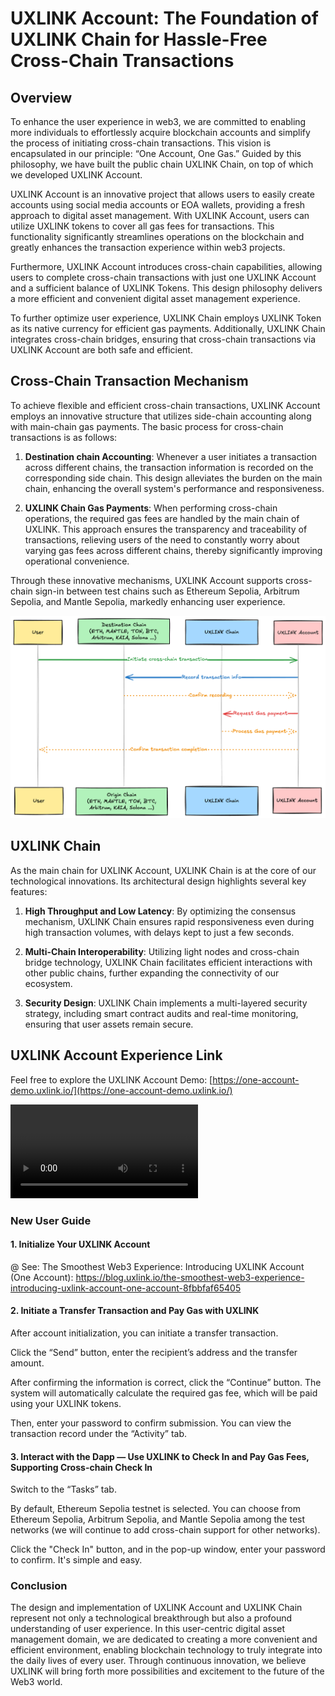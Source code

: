 # UXLINK Account: The Foundation of UXLINK Chain for Hassle-Free Cross-Chain Transactions

## Overview

To enhance the user experience in web3, we are committed to enabling more individuals to effortlessly acquire blockchain accounts and simplify the process of initiating cross-chain transactions. This vision is encapsulated in our principle: “One Account, One Gas.” Guided by this philosophy, we have built the public chain UXLINK Chain, on top of which we developed UXLINK Account.

UXLINK Account is an innovative project that allows users to easily create accounts using social media accounts or EOA wallets, providing a fresh approach to digital asset management. With UXLINK Account, users can utilize UXLINK tokens to cover all gas fees for transactions. This functionality significantly streamlines operations on the blockchain and greatly enhances the transaction experience within web3 projects.

Furthermore, UXLINK Account introduces cross-chain capabilities, allowing users to complete cross-chain transactions with just one UXLINK Account and a sufficient balance of UXLINK Tokens. This design philosophy delivers a more efficient and convenient digital asset management experience.

To further optimize user experience, UXLINK Chain employs UXLINK Token as its native currency for efficient gas payments. Additionally, UXLINK Chain integrates cross-chain bridges, ensuring that cross-chain transactions via UXLINK Account are both safe and efficient.

## Cross-Chain Transaction Mechanism

To achieve flexible and efficient cross-chain transactions, UXLINK Account employs an innovative structure that utilizes side-chain accounting along with main-chain gas payments. The basic process for cross-chain transactions is as follows:

1. **Destination chain Accounting**: Whenever a user initiates a transaction across different chains, the transaction information is recorded on the corresponding side chain. This design alleviates the burden on the main chain, enhancing the overall system's performance and responsiveness.
   
2. **UXLINK Chain Gas Payments**: When performing cross-chain operations, the required gas fees are handled by the main chain of UXLINK. This approach ensures the transparency and traceability of transactions, relieving users of the need to constantly worry about varying gas fees across different chains, thereby significantly improving operational convenience.

Through these innovative mechanisms, UXLINK Account supports cross-chain sign-in between test chains such as Ethereum Sepolia, Arbitrum Sepolia, and Mantle Sepolia, markedly enhancing user experience.

![Cross Chain](../../public/images/UXLINK-Account-Cross-Chain.png)

## UXLINK Chain

As the main chain for UXLINK Account, UXLINK Chain is at the core of our technological innovations. Its architectural design highlights several key features:

1. **High Throughput and Low Latency**: By optimizing the consensus mechanism, UXLINK Chain ensures rapid responsiveness even during high transaction volumes, with delays kept to just a few seconds.
   
2. **Multi-Chain Interoperability**: Utilizing light nodes and cross-chain bridge technology, UXLINK Chain facilitates efficient interactions with other public chains, further expanding the connectivity of our ecosystem.

3. **Security Design**: UXLINK Chain implements a multi-layered security strategy, including smart contract audits and real-time monitoring, ensuring that user assets remain secure.

## UXLINK Account Experience Link
Feel free to explore the UXLINK Account Demo: [https://one-account-demo.uxlink.io/](https://one-account-demo.uxlink.io/)

<video controls src="../../public/video/UXLINK-Account-Cross-Chain.mp4" title="UXLINK Account Cross Chain"></video>

### New User Guide
#### 1. Initialize Your UXLINK Account​
@ See: The Smoothest Web3 Experience: Introducing UXLINK Account (One Account): https://blog.uxlink.io/the-smoothest-web3-experience-introducing-uxlink-account-one-account-8fbbfaf65405

#### 2. Initiate a Transfer Transaction and Pay Gas with UXLINK​
After account initialization, you can initiate a transfer transaction.

Click the “Send” button, enter the recipient’s address and the transfer amount.

After confirming the information is correct, click the “Continue” button. The system will automatically calculate the required gas fee, which will be paid using your UXLINK tokens.

Then, enter your password to confirm submission. You can view the transaction record under the “Activity” tab.

#### 3. Interact with the Dapp — Use UXLINK to Check In and Pay Gas Fees, Supporting Cross-chain Check In

Switch to the “Tasks” tab.

By default, Ethereum Sepolia testnet is selected. You can choose from Ethereum Sepolia, Arbitrum Sepolia, and Mantle Sepolia among the test networks (we will continue to add cross-chain support for other networks).

Click the "Check In" button, and in the pop-up window, enter your password to confirm. It's simple and easy.

### Conclusion

The design and implementation of UXLINK Account and UXLINK Chain represent not only a technological breakthrough but also a profound understanding of user experience. In this user-centric digital asset management domain, we are dedicated to creating a more convenient and efficient environment, enabling blockchain technology to truly integrate into the daily lives of every user. Through continuous innovation, we believe UXLINK will bring forth more possibilities and excitement to the future of the Web3 world.